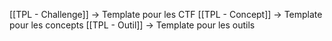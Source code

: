 [[TPL - Challenge]] -> Template pour les CTF
[[TPL - Concept]] -> Template pour les concepts
[[TPL - Outil]] -> Template pour les outils
